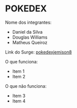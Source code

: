 # POKEDEX

Nome dos integrantes: 
- Daniel da Silva
- Douglas Williams
- Matheus Queiroz

Link do Surge: [pokedexjemison8](http://jemison-pokedex8.vercel.app/)

O que funciona:
- Item 1
- Item 2

O que não funciona: 
- Item 3
- Item 4
